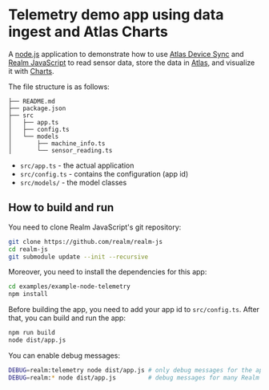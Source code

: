 # Telemetry demo app using data ingest and Atlas Charts

A [node.js](https://nodejs.org) application to demonstrate how to use [Atlas Device Sync](https://www.mongodb.com/atlas/app-services/device-sync) and [Realm JavaScript](https://github.com/realm/realm-js) to read sensor data, store the data in [Atlas](https://www.mongodb.com/atlas), and visualize it with [Charts](https://www.mongodb.com/products/charts).

The file structure is as follows:

```
├── README.md
├── package.json
├── src
│   ├── app.ts
│   ├── config.ts
│   └── models
│       ├── machine_info.ts
│       └── sensor_reading.ts
```

* `src/app.ts` - the actual application
* `src/config.ts` - contains the configuration (app id)
* `src/models/` - the model classes

## How to build and run

You need to clone Realm JavaScript's git repository:

```sh
git clone https://github.com/realm/realm-js
cd realm-js
git submodule update --init --recursive
```

Moreover, you need to install the dependencies for this app:

```sh
cd examples/example-node-telemetry
npm install
```

Before building the app, you need to add your app id to `src/config.ts`. After that, you can build and run the app:

```sh
npm run build
node dist/app.js
```

You can enable debug messages:

```sh
DEBUG=realm:telemetry node dist/app.js # only debug messages for the app
DEBUG=realm:* node dist/app.js         # debug messages for many Realm operations - WARNING: much output
```
